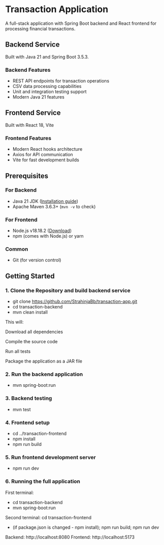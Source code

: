 # Transaction Application

A full-stack application with Spring Boot backend and React frontend for processing financial transactions.

## Backend Service

Built with Java 21 and Spring Boot 3.5.3.

### Backend Features
- REST API endpoints for transaction operations
- CSV data processing capabilities
- Unit and integration testing support
- Modern Java 21 features

## Frontend Service

Built with React 18, Vite

### Frontend Features
- Modern React hooks architecture
- Axios for API communication
- Vite for fast development builds

## Prerequisites

### For Backend
- Java 21 JDK ([Installation guide](https://www.oracle.com/java/technologies/downloads/))
- Apache Maven 3.6.3+ (`mvn -v` to check)

### For Frontend
- Node.js v18.18.2 ([Download](https://nodejs.org/))
- npm (comes with Node.js) or yarn

### Common
- Git (for version control)

## Getting Started

### 1. Clone the Repository and build backend service

- git clone https://github.com/StrahinjaBb/transaction-app.git
- cd transaction-backend
- mvn clean install

This will:

Download all dependencies

Compile the source code

Run all tests

Package the application as a JAR file

### 2. Run the backend application

- mvn spring-boot:run

### 3. Backend testing

- mvn test

### 4. Frontend setup

- cd ../transaction-frontend
- npm install
- npm run build

### 5. Run frontend development server

- npm run dev

### 6. Running the full application

First terminal:
- cd transaction-backend
- mvn spring-boot:run

Second terminal:
cd transaction-frontend
- (if package.json is changed - npm install); npm run build; npm run dev

Backend: http://localhost:8080
Frontend: http://localhost:5173